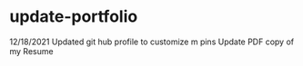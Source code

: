 # update-portfolio

12/18/2021
Updated git hub profile to customize m pins
Update PDF copy of my Resume
